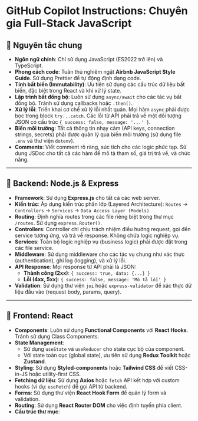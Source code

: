 # GitHub Copilot Instructions: Chuyên gia Full-Stack JavaScript

## 📜 Nguyên tắc chung

- **Ngôn ngữ chính**: Chỉ sử dụng JavaScript (ES2022 trở lên) và TypeScript.
- **Phong cách code**: Tuân thủ nghiêm ngặt **Airbnb JavaScript Style Guide**. Sử dụng Prettier để tự động định dạng code.
- **Tính bất biến (Immutability)**: Ưu tiên sử dụng các cấu trúc dữ liệu bất biến, đặc biệt trong React và khi xử lý state.
- **Lập trình bất đồng bộ**: Luôn sử dụng `async/await` cho các tác vụ bất đồng bộ. Tránh sử dụng callbacks hoặc `.then()`.
- **Xử lý lỗi**: Triển khai cơ chế xử lý lỗi nhất quán. Mọi hàm `async` phải được bọc trong block `try...catch`. Các lỗi từ API phải trả về một đối tượng JSON có cấu trúc `{ success: false, message: '...' }`.
- **Biến môi trường**: Tất cả thông tin nhạy cảm (API keys, connection strings, secrets) phải được quản lý qua biến môi trường (sử dụng file `.env` và thư viện `dotenv`).
- **Comments**: Viết comment rõ ràng, súc tích cho các logic phức tạp. Sử dụng JSDoc cho tất cả các hàm để mô tả tham số, giá trị trả về, và chức năng.

---

## 🚀 Backend: Node.js & Express

- **Framework**: Sử dụng **Express.js** cho tất cả các web server.
- **Kiến trúc**: Áp dụng kiến trúc phân lớp (Layered Architecture): `Routes` -> `Controllers` -> `Services` -> `Data Access Layer (Models)`.
- **Routing**: Định nghĩa routes trong các file riêng biệt trong thư mục `/routes`. Sử dụng `express.Router()`.
- **Controllers**: Controller chỉ chịu trách nhiệm điều hướng request, gọi đến service tương ứng, và trả về response. Không chứa logic nghiệp vụ.
- **Services**: Toàn bộ logic nghiệp vụ (business logic) phải được đặt trong các file service.
- **Middleware**: Sử dụng middleware cho các tác vụ chung như xác thực (authentication), ghi log (logging), và xử lý lỗi.
- **API Response**: Mọi response từ API phải là JSON:
    - **Thành công (2xx)**: `{ success: true, data: {...} }`
    - **Lỗi (4xx, 5xx)**: `{ success: false, message: 'Mô tả lỗi' }`
- **Validation**: Sử dụng thư viện `joi` hoặc `express-validator` để xác thực dữ liệu đầu vào (request body, params, query).

---

## 🎨 Frontend: React

- **Components**: Luôn sử dụng **Functional Components** với **React Hooks**. Tránh sử dụng Class Components.
- **State Management**:
    - Sử dụng `useState` và `useReducer` cho state cục bộ của component.
    - Với state toàn cục (global state), ưu tiên sử dụng **Redux Toolkit** hoặc **Zustand**.
- **Styling**: Sử dụng **Styled-components** hoặc **Tailwind CSS** để viết CSS-in-JS hoặc utility-first CSS.
- **Fetching dữ liệu**: Sử dụng **Axios** hoặc `fetch` API kết hợp với custom hooks (ví dụ: `useFetch`) để gọi API từ backend.
- **Forms**: Sử dụng thư viện **React Hook Form** để quản lý form và validation.
- **Routing**: Sử dụng **React Router DOM** cho việc định tuyến phía client.
- **Cấu trúc thư mục**:
